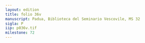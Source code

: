 ```yaml
---
layout: edition
title: folio 36v
manuscript: Padua, Biblioteca del Seminario Vescovile, MS 32
sigla: P
iip: p036v.tif
milestone: 72
---
```

